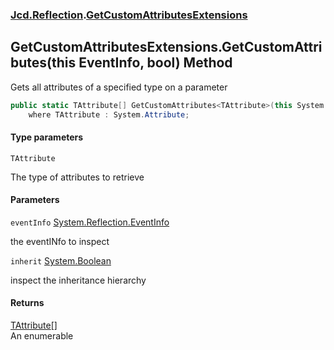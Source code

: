 ### [Jcd.Reflection](Jcd.Reflection.md 'Jcd.Reflection').[GetCustomAttributesExtensions](Jcd.Reflection.GetCustomAttributesExtensions.md 'Jcd.Reflection.GetCustomAttributesExtensions')

## GetCustomAttributesExtensions.GetCustomAttributes<TAttribute>(this EventInfo, bool) Method

Gets all attributes of a specified type on a parameter

```csharp
public static TAttribute[] GetCustomAttributes<TAttribute>(this System.Reflection.EventInfo eventInfo, bool inherit=false)
    where TAttribute : System.Attribute;
```
#### Type parameters

<a name='Jcd.Reflection.GetCustomAttributesExtensions.GetCustomAttributes_TAttribute_(thisSystem.Reflection.EventInfo,bool).TAttribute'></a>

`TAttribute`

The type of attributes to retrieve
#### Parameters

<a name='Jcd.Reflection.GetCustomAttributesExtensions.GetCustomAttributes_TAttribute_(thisSystem.Reflection.EventInfo,bool).eventInfo'></a>

`eventInfo` [System.Reflection.EventInfo](https://docs.microsoft.com/en-us/dotnet/api/System.Reflection.EventInfo 'System.Reflection.EventInfo')

the eventINfo to inspect

<a name='Jcd.Reflection.GetCustomAttributesExtensions.GetCustomAttributes_TAttribute_(thisSystem.Reflection.EventInfo,bool).inherit'></a>

`inherit` [System.Boolean](https://docs.microsoft.com/en-us/dotnet/api/System.Boolean 'System.Boolean')

inspect the inheritance hierarchy

#### Returns
[TAttribute](Jcd.Reflection.GetCustomAttributesExtensions.GetCustomAttributes_TAttribute_(thisSystem.Reflection.EventInfo,bool).md#Jcd.Reflection.GetCustomAttributesExtensions.GetCustomAttributes_TAttribute_(thisSystem.Reflection.EventInfo,bool).TAttribute 'Jcd.Reflection.GetCustomAttributesExtensions.GetCustomAttributes<TAttribute>(this System.Reflection.EventInfo, bool).TAttribute')[[]](https://docs.microsoft.com/en-us/dotnet/api/System.Array 'System.Array')  
An enumerable